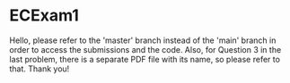 # ECExam1

Hello, please refer to the 'master' branch instead of the 'main' branch in order to access the submissions and the code. Also, for Question 3 in the last problem, there is a separate PDF file with its name, so please refer to that. Thank you!
